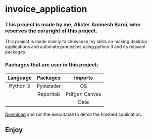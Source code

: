 # invoice_application
### This project is made by me, Alister Animesh Baroi, who reserves the coryright of this project.
This project is made mainly to showcase my skills on making desktop applications and automate processes using python 3 and its relavant packages.
### Pachages that are user in this project:

| Language   |  Packages  |   Imports   |
| :--------: | :--------: | :--------:  |
| Python 3   | Pyinstaller|     OS      |
|            | Reportlab  |Pdfgen Canvas|
|            |            | Date        |


[Download](https://raw.githubusercontent.com/AlisterBaroi/invoice_application/master/dist/invoice.exe) and run the executable to demo the finished application.

## Enjoy
